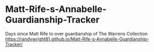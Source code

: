 # Matt-Rife-s-Annabelle-Guardianship-Tracker
Days since Matt Rife to over guardianship of The Warrens Collection
https://randywright81.github.io/Matt-Rife-s-Annabelle-Guardianship-Tracker/
